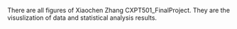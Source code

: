 There are all figures of Xiaochen Zhang CXPT501_FinalProject. They are the visuslization of data and statistical analysis results.
